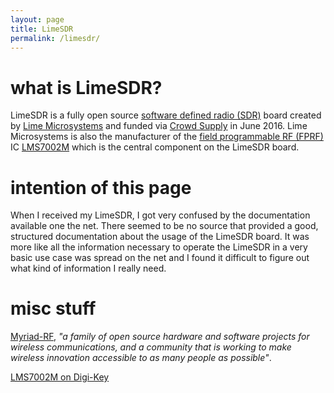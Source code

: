 ```yaml
---
layout: page
title: LimeSDR
permalink: /limesdr/
---
```


# what is LimeSDR?
LimeSDR is a fully open source [software defined radio (SDR)](https://en.wikipedia.org/wiki/Software-defined_radio) board created by [Lime Microsystems](http://www.limemicro.com/) and funded via [Crowd Supply](https://www.crowdsupply.com/lime-micro/limesdr) in June 2016. Lime Microsystems is also the manufacturer of the [field programmable RF (FPRF)](https://en.wikipedia.org/wiki/Field_Programmable_RF) IC [LMS7002M](http://www.limemicro.com/products/field-programmable-rf-ics-lms7002m/) which is the central component on the LimeSDR board.

# intention of this page
When I received my LimeSDR, I got very confused by the documentation available one the net. There seemed to be no source that provided a good, structured documentation about the usage of the LimeSDR board. It was more like all the information necessary to operate the LimeSDR in a very basic use case was spread on the net and I found it difficult to figure out what kind of information I really need.

# misc stuff
[Myriad-RF](https://github.com/myriadrf), *"a family of open source hardware and software projects for wireless communications, and a community that is working to make wireless innovation accessible to as many people as possible"*.

[LMS7002M on Digi-Key](https://www.digikey.de/product-detail/en/lime-microsystems-ltd/LMS7002M/1434-1003-ND/5012880)

